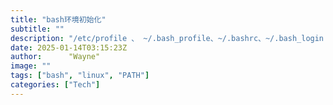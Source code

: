 ```yaml
---
title: "bash环境初始化"
subtitle: ""
description: "/etc/profile 、 ~/.bash_profile、~/.bashrc、~/.bash_login 的区别和联系"
date: 2025-01-14T03:15:23Z
author:      "Wayne"
image: ""
tags: ["bash", "linux", "PATH"]
categories: ["Tech"]
---
```

